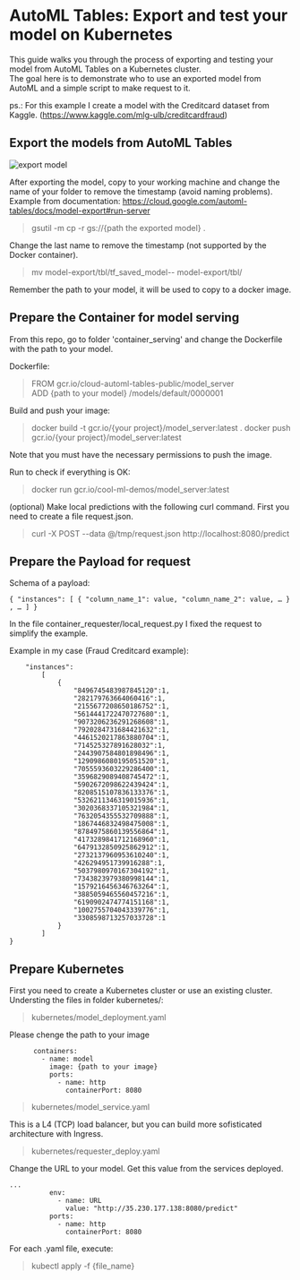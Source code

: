 # AutoML Tables: Export and test your model on Kubernetes

This guide walks you through the process of exporting and testing your model from AutoML Tables on a Kubernetes cluster.\
The goal here is to demonstrate who to use an exported model from AutoML and a simple script to make request to it.

ps.: For this example I create a model with the Creditcard dataset from Kaggle. (https://www.kaggle.com/mlg-ulb/creditcardfraud)

## Export the models from AutoML Tables

![export model](/diagrams/export.png)

After exporting the model, copy to your working machine and change the name of your folder to remove the timestamp (avoid naming problems).\
Example from documentation:
https://cloud.google.com/automl-tables/docs/model-export#run-server

> gsutil -m cp -r gs://{path the exported model} .
    
Change the last name to remove the timestamp (not supported by the Docker container).
    
> mv model-export/tbl/tf_saved_model-<model-name>-<export-timestamp> model-export/tbl/<new-dir-name>

Remember the path to your model, it will be used to copy to a docker image.

## Prepare the Container for model serving

From this repo, go to folder 'container_serving' and change the Dockerfile with the path to your model.

Dockerfile:
> FROM gcr.io/cloud-automl-tables-public/model_server\
> ADD {path to your model} /models/default/0000001

Build and push your image:
> docker build -t gcr.io/{your project}/model_server:latest .
> docker push gcr.io/{your project}/model_server:latest

Note that you must have the necessary permissions to push the image.

Run to check if everything is OK:
> docker run gcr.io/cool-ml-demos/model_server:latest
    
(optional) Make local predictions with the following curl command. First you need to create a file request.json.

> curl -X POST --data @/tmp/request.json http://localhost:8080/predict

## Prepare the Payload for request

Schema of a payload:
```
{ "instances": [ { "column_name_1": value, "column_name_2": value, … } , … ] }
```

In the file container_requester/local_request.py I fixed the request to simplify the example.

Example in my case (Fraud Creditcard example):
```{
    "instances": 
        [
            {
                "8496745483987845120":1,
                "282179763664060416":1,
                "2155677208650186752":1,
                "5614441722470727680":1,
                "9073206236291268608":1,
                "7920284731684421632":1,
                "4461520217863880704":1,
                "714525327891628032":1,
                "2443907584801898496":1,
                "1290986080195051520":1,
                "7055593603229286400":1,
                "3596829089408745472":1,
                "5902672098622439424":1,
                "8208515107836133376":1,
                "5326211346319015936":1,
                "3020368337105321984":1,
                "7632054355532709888":1,
                "1867446832498475008":1,
                "8784975860139556864":1,
                "4173289841712168960":1,
                "6479132850925862912":1,
                "2732137960953610240":1,
                "426294951739916288":1,
                "5037980970167304192":1,
                "7343823979380998144":1,
                "1579216456346763264":1,
                "3885059465560457216":1,
                "6190902474774151168":1,
                "1002755704043339776":1,
                "3308598713257033728":1
            }
        ]
}
```

## Prepare Kubernetes

First you need to create a Kubernetes cluster or use an existing cluster.\
Understing the files in folder kubernetes/:

> kubernetes/model_deployment.yaml

Please chenge the path to your image
```
      containers:
        - name: model
          image: {path to your image}
          ports:
            - name: http
              containerPort: 8080
```

> kubernetes/model_service.yaml

This is a L4 (TCP) load balancer, but you can build more sofisticated architecture with Ingress.

> kubernetes/requester_deploy.yaml

Change the URL to your model.
Get this value from the services deployed.
```
...
          env:
            - name: URL
              value: "http://35.230.177.138:8080/predict"
          ports:
            - name: http
              containerPort: 8080
```

For each .yaml file, execute:
> kubectl apply -f {file_name}